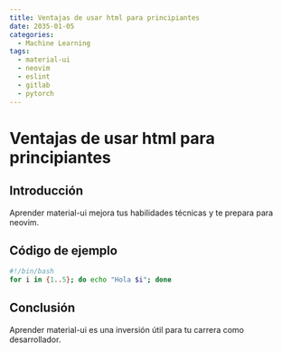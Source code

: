 ```yaml
---
title: Ventajas de usar html para principiantes
date: 2035-01-05
categories:
  - Machine Learning
tags:
  - material-ui
  - neovim
  - eslint
  - gitlab
  - pytorch
---
```


# Ventajas de usar html para principiantes

## Introducción

Aprender material-ui mejora tus habilidades técnicas y te prepara para neovim.

## Código de ejemplo

```bash
#!/bin/bash
for i in {1..5}; do echo "Hola $i"; done
```

## Conclusión

Aprender material-ui es una inversión útil para tu carrera como desarrollador.